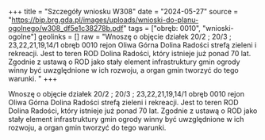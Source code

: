 +++
title = "Szczegóły wniosku W308"
date = "2024-05-27"
source = "https://bip.brg.gda.pl/images/uploads/wnioski-do-planu-ogolnego/w308_df5e1c38278b.pdf"
tags = ["obręb: 0010", "wnioski-ogolne"]
geolinks = []
raw = "Wnoszę o objęcie działek 20/2 ; 20/3 ; 23,22,21,19,14/1 obręb 0010 rejon Oliwa Górna Dolina Radości strefą zieleni i rekreacji. Jest to teren ROD Dolina Radości, który istnieje już ponad 70 lat. Zgodnie z ustawą o ROD jako stały element infrastruktury gmin ogrody winny być uwzględnione w ich rozwoju, a organ gmin tworzyć do tego warunki. "
+++

Wnoszę o objęcie działek 20/2 ; 20/3 ; 23,22,21,19,14/1 obręb 0010 rejon Oliwa
Górna Dolina Radości strefą zieleni i rekreacji. Jest to teren ROD Dolina Radości, który istnieje
już ponad 70 lat. Zgodnie z ustawą o ROD jako stały element infrastruktury gmin ogrody winny
być uwzględnione w ich rozwoju, a organ gmin tworzyć do tego warunki.



